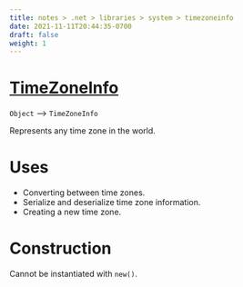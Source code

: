```yaml
---
title: notes > .net > libraries > system > timezoneinfo
date: 2021-11-11T20:44:35-0700
draft: false
weight: 1
---
```


# [TimeZoneInfo](https://docs.microsoft.com/en-us/dotnet/api/system.timezoneinfo?view=net-6.0)
`Object` –> `TimeZoneInfo`  

Represents any time zone in the world.  

# Uses
- Converting between time zones.
- Serialize and deserialize time zone information.
- Creating a new time zone.

# Construction
Cannot be instantiated with `new()`.
